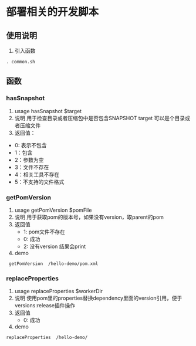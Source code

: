 # 部署相关的开发脚本

## 使用说明
1. 引入函数
```
. common.sh
```

## 函数

###  hasSnapshot
1. usage
   hasSnapshot $target
2. 说明
   用于检查目录或者压缩包中是否包含SNAPSHOT
   target 可以是个目录或者压缩文件
3. 返回值：
  - 0: 表示不包含
  - 1：包含
  - 2：参数为空
  - 3：文件不存在
  - 4：相关工具不存在
  - 5：不支持的文件格式

### getPomVersion
1. usage
   getPomVersion $pomFile
2. 说明
    用于获取pom的版本号，如果没有version，取parent的pom
3. 返回值
   - 1: pom文件不存在
   - 0: 成功
   - 2: 没有version
    结果会print 
4. demo
 ```
  getPomVersion  /hello-demo/pom.xml
 ```
    
### replaceProperties
1. usage
   replaceProperties $workerDir
2. 说明
    使用pom里的properties替换dependency里面的version引用，便于versions:release插件操作
3. 返回值
   - 0: 成功
4. demo
``` bash
replaceProperties  /hello-demo/
```
